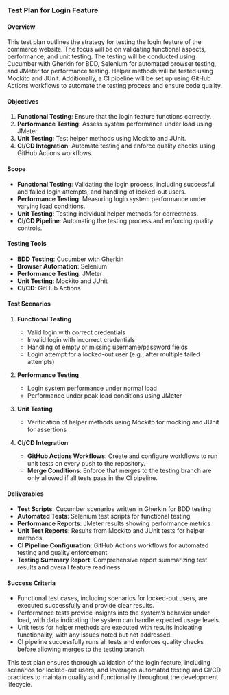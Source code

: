 ### Test Plan for Login Feature

#### Overview
This test plan outlines the strategy for testing the login feature of the commerce website. The focus will be on validating functional aspects, performance, and unit testing. The testing will be conducted using Cucumber with Gherkin for BDD, Selenium for automated browser testing, and JMeter for performance testing. Helper methods will be tested using Mockito and JUnit. Additionally, a CI pipeline will be set up using GitHub Actions workflows to automate the testing process and ensure code quality.

#### Objectives
1. **Functional Testing**: Ensure that the login feature functions correctly.
2. **Performance Testing**: Assess system performance under load using JMeter.
3. **Unit Testing**: Test helper methods using Mockito and JUnit.
4. **CI/CD Integration**: Automate testing and enforce quality checks using GitHub Actions workflows.

#### Scope
- **Functional Testing**: Validating the login process, including successful and failed login attempts, and handling of locked-out users.
- **Performance Testing**: Measuring login system performance under varying load conditions.
- **Unit Testing**: Testing individual helper methods for correctness.
- **CI/CD Pipeline**: Automating the testing process and enforcing quality controls.

#### Testing Tools
- **BDD Testing**: Cucumber with Gherkin
- **Browser Automation**: Selenium
- **Performance Testing**: JMeter
- **Unit Testing**: Mockito and JUnit
- **CI/CD**: GitHub Actions

#### Test Scenarios
1. **Functional Testing**
   - Valid login with correct credentials
   - Invalid login with incorrect credentials
   - Handling of empty or missing username/password fields
   - Login attempt for a locked-out user (e.g., after multiple failed attempts)

2. **Performance Testing**
   - Login system performance under normal load
   - Performance under peak load conditions using JMeter

3. **Unit Testing**
   - Verification of helper methods using Mockito for mocking and JUnit for assertions

4. **CI/CD Integration**
   - **GitHub Actions Workflows**: Create and configure workflows to run unit tests on every push to the repository.
   - **Merge Conditions**: Enforce that merges to the testing branch are only allowed if all tests pass in the CI pipeline.

#### Deliverables
- **Test Scripts**: Cucumber scenarios written in Gherkin for BDD testing
- **Automated Tests**: Selenium test scripts for functional testing
- **Performance Reports**: JMeter results showing performance metrics
- **Unit Test Reports**: Results from Mockito and JUnit tests for helper methods
- **CI Pipeline Configuration**: GitHub Actions workflows for automated testing and quality enforcement
- **Testing Summary Report**: Comprehensive report summarizing test results and overall feature readiness

#### Success Criteria
- Functional test cases, including scenarios for locked-out users, are executed successfully and provide clear results.
- Performance tests provide insights into the system’s behavior under load, with data indicating the system can handle expected usage levels.
- Unit tests for helper methods are executed with results indicating functionality, with any issues noted but not addressed.
- CI pipeline successfully runs all tests and enforces quality checks before allowing merges to the testing branch.

This test plan ensures thorough validation of the login feature, including scenarios for locked-out users, and leverages automated testing and CI/CD practices to maintain quality and functionality throughout the development lifecycle.
